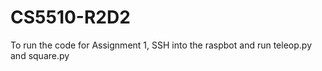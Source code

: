 # CS5510-R2D2

To run the code for Assignment 1, SSH into the raspbot and run teleop.py and square.py

